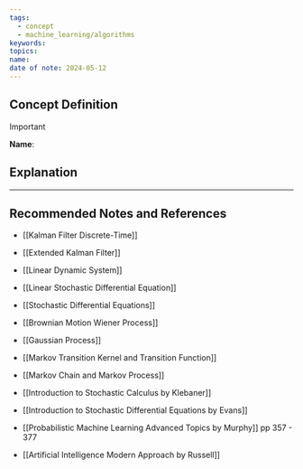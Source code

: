 ```yaml
---
tags:
  - concept
  - machine_learning/algorithms
keywords: 
topics: 
name: 
date of note: 2024-05-12
---
```


## Concept Definition

>[!important]
>**Name**: 



## Explanation





-----------
##  Recommended Notes and References


- [[Kalman Filter Discrete-Time]]
- [[Extended Kalman Filter]]
- [[Linear Dynamic System]]


- [[Linear Stochastic Differential Equation]]
- [[Stochastic Differential Equations]]
- [[Brownian Motion Wiener Process]]
- [[Gaussian Process]]


- [[Markov Transition Kernel and Transition Function]]
- [[Markov Chain and Markov Process]]



- [[Introduction to Stochastic Calculus by Klebaner]]
- [[Introduction to Stochastic Differential Equations by Evans]]
- [[Probabilistic Machine Learning Advanced Topics by Murphy]] pp 357 - 377
- [[Artificial Intelligence Modern Approach by Russell]]